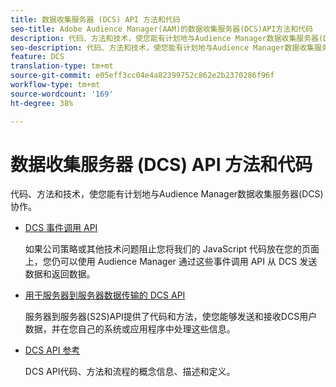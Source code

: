 ```yaml
---
title: 数据收集服务器 (DCS) API 方法和代码
seo-title: Adobe Audience Manager(AAM)的数据收集服务器(DCS)API方法和代码
description: 代码、方法和技术，使您能有计划地与Audience Manager数据收集服务器(DCS)协作。
seo-description: 代码、方法和技术，使您能有计划地与Audience Manager数据收集服务器(DCS)协作。
feature: DCS
translation-type: tm+mt
source-git-commit: e05eff3cc04e4a82399752c862e2b2370286f96f
workflow-type: tm+mt
source-wordcount: '169'
ht-degree: 38%

---
```



# 数据收集服务器 (DCS) API 方法和代码

代码、方法和技术，使您能有计划地与Audience Manager数据收集服务器(DCS)协作。

* [DCS 事件调用 API](/help/using/api/dcs-intro/dcs-event-calls/dcs-event-calls.md)

   如果公司策略或其他技术问题阻止您将我们的 JavaScript 代码放在您的页面上，您仍可以使用 Audience Manager 通过这些事件调用 API 从 DCS 发送数据和返回数据。

* [用于服务器到服务器数据传输的 DCS API](/help/using/api/dcs-intro/dcs-s2s/dcs-s2s.md)

   服务器到服务器(S2S)API提供了代码和方法，使您能够发送和接收DCS用户数据，并在您自己的系统或应用程序中处理这些信息。

* [DCS API 参考](/help/using/api/dcs-intro/dcs-api-reference/dcs-api-methods.md)

   DCS API代码、方法和流程的概念信息、描述和定义。
